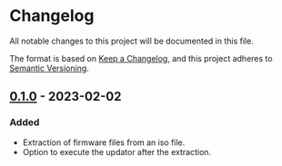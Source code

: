# Changelog

All notable changes to this project will be documented in this file.

The format is based on [Keep a Changelog](https://keepachangelog.com/en/1.0.0/),
and this project adheres to [Semantic Versioning](https://semver.org/spec/v2.0.0.html).

## [0.1.0] - 2023-02-02

### Added
- Extraction of firmware files from an iso file.
- Option to execute the updator after the extraction.

[0.1.0]: https://github.com/johnmave126/extract-samsung-firmware/releases/tag/v0.1.0